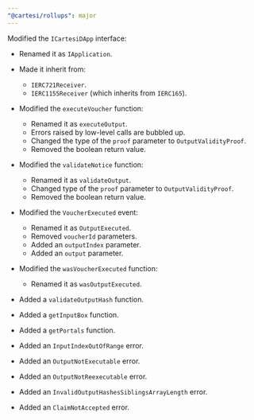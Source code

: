 ```yaml
---
"@cartesi/rollups": major
---
```


Modified the `ICartesiDApp` interface:

-   Renamed it as `IApplication`.

-   Made it inherit from:

    -   `IERC721Receiver`.
    -   `IERC1155Receiver` (which inherits from `IERC165`).

-   Modified the `executeVoucher` function:

    -   Renamed it as `executeOutput`.
    -   Errors raised by low-level calls are bubbled up.
    -   Changed the type of the `proof` parameter to `OutputValidityProof`.
    -   Removed the boolean return value.

-   Modified the `validateNotice` function:

    -   Renamed it as `validateOutput`.
    -   Changed type of the `proof` parameter to `OutputValidityProof`.
    -   Removed the boolean return value.

-   Modified the `VoucherExecuted` event:

    -   Renamed it as `OutputExecuted`.
    -   Removed `voucherId` parameters.
    -   Added an `outputIndex` parameter.
    -   Added an `output` parameter.

-   Modified the `wasVoucherExecuted` function:

    -   Renamed it as `wasOutputExecuted`.

-   Added a `validateOutputHash` function.

-   Added a `getInputBox` function.

-   Added a `getPortals` function.

-   Added an `InputIndexOutOfRange` error.

-   Added an `OutputNotExecutable` error.

-   Added an `OutputNotReexecutable` error.

-   Added an `InvalidOutputHashesSiblingsArrayLength` error.

-   Added an `ClaimNotAccepted` error.
